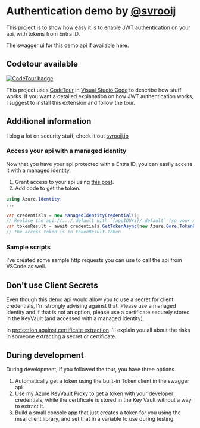 # Authentication demo by [@svrooij](https://github.com/svrooij)

This project is to show how easy it is to enable JWT authentication on your api, with tokens from Entra ID.

The swagger ui for this demo api if available [here](https://auth-demo.svrooij.io/swagger/index.html).

## Codetour available

[![CodeTour badge][badge_codetour]][link_codetour]

This project uses [CodeTour][link_codetour] in [Visual Studio Code](https://code.visualstudio.com/) to describe how stuff works. If you want a detailed explanation on how JWT authentication works, I suggest to install this extension and follow the tour.

## Additional information

I blog a lot on security stuff, check it out [svrooij.io](https://svrooij.io)

### Access your api with a managed identity

Now that you have your api protected with a Entra ID, you can easily access it with a managed identity.

1. Grant access to your api using [this post](https://svrooij.io/2023/06/19/assign-additional-permissions-to-service-principal/).
2. Add code to get the token.

```csharp
using Azure.Identity;
...

var credentials = new ManagedIdentityCredential();
// Replace the api://.../.default with `{appIDUri}/.default` (so your Application ID URI, with /.default suffix)
var tokenResult = await credentials.GetTokenAsync(new Azure.Core.TokenRequestContext(new[] { "api://0a2dc1ae-040c-4228-9edf-f9e074127323/.default" }));
// the access token is in tokenResult.Token
```

### Sample scripts

I've created some sample http requests you can use to call the api from VSCode as well.

## Don't use Client Secrets

Even though this demo api would allow you to use a secret for client credentials, I'm strongly advising against that. Please use a managed identity and if that is not an option, please use a certificate securely stored in the KeyVault (and accessed with a managed identity).

In [protection against certificate extraction](https://svrooij.io/2022/05/27/certificate-extraction-client-credentials/) I'll explain you all about the risks in someone extracting a secret or certificate.

## During development

During development, if you followed the tour, you have three options.

1. Automatically get a token using the built-in Token client in the swagger api.
2. Use my [Azure KeyVault Proxy](https://svrooij.io/2022/03/03/keyvault-proxy/) to get a token with your developer credentials, while the certificate is stored in the Key Vault without a way to extract it.
3. Build a small console app that just creates a token for you using the msal client library, and set that in a variable to use during testing.

[badge_codetour]: https://img.shields.io/badge/VSCode-CodeTour-orange?style=for-the-badge&logo=visualstudiocode
[link_codetour]: https://marketplace.visualstudio.com/items?itemName=vsls-contrib.codetour

